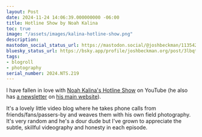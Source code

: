 ```yaml
---
layout: Post
date: 2024-11-24 14:06:39.000000000 -06:00
title: Hotline Show by Noah Kalina
toc: true
image: "/assets/images/kalina-hotline-show.png"
description:
mastodon_social_status_url: https://mastodon.social/@joshbeckman/113542022302085165
bluesky_status_url: https://bsky.app/profile/joshbeckman.org/post/3lbqt7xskgo2s
tags:
- blogroll
- photography
serial_number: 2024.NTS.219
---
```

I have fallen in love with [Noah Kalina's Hotline Show](https://www.youtube.com/playlist?list=PL9uM7B29r8g-ZQt8riVJarhlOea8x7-Mp) on YouTube (he also has [a newsletter](https://noahkalina.com/newsletter) on [his main website](https://noahkalina.com/)).

It's a lovely little video blog where he takes phone calls from friends/fans/passers-by and weaves them with his own field photography. It's very random and he's a dour dude but I've grown to appreciate the subtle, skillful videography and honesty in each episode.
